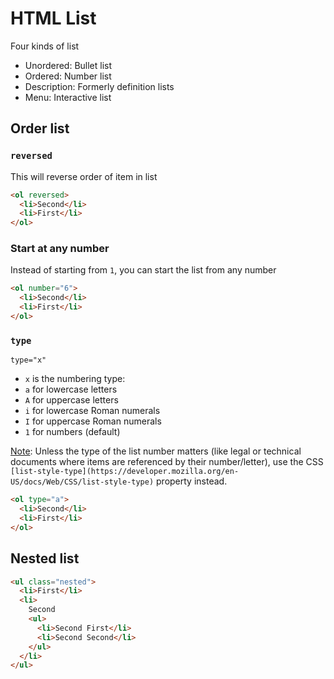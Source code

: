 # HTML List

Four kinds of list

- Unordered: Bullet list
- Ordered: Number list
- Description: Formerly definition lists
- Menu: Interactive list

## Order list

### `reversed`

This will reverse order of item in list

```html
<ol reversed>
  <li>Second</li>
  <li>First</li>
</ol>
```

### Start at any number

Instead of starting from `1`, you can start the list from any number

```html
<ol number="6">
  <li>Second</li>
  <li>First</li>
</ol>
```

### `type`

`type="x"`

- `x` is the numbering type:
- `a` for lowercase letters
- `A` for uppercase letters
- `i` for lowercase Roman numerals
- `I` for uppercase Roman numerals
- `1` for numbers (default)

[Note](https://developer.mozilla.org/en-US/docs/Web/HTML/Element/ol#attr-type): Unless the type of the list number matters (like legal or technical documents where items are referenced by their number/letter), use the CSS `[list-style-type](https://developer.mozilla.org/en-US/docs/Web/CSS/list-style-type)` property instead.

```html
<ol type="a">
  <li>Second</li>
  <li>First</li>
</ol>
```

## Nested list

```html
<ul class="nested">
  <li>First</li>
  <li>
    Second
    <ul>
      <li>Second First</li>
      <li>Second Second</li>
    </ul>
  </li>
</ul>
```
